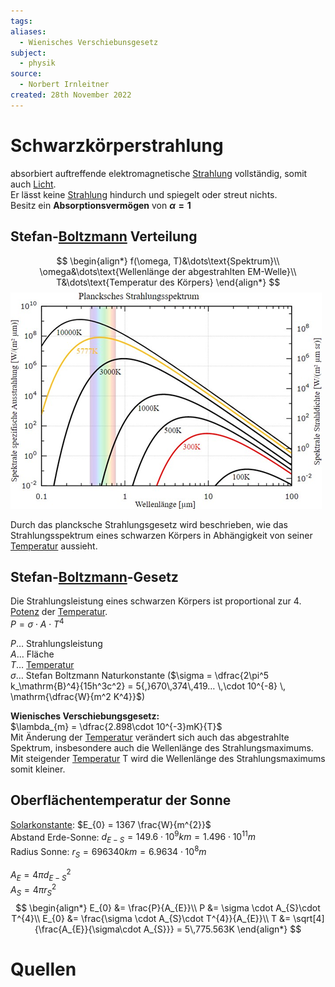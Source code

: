 ```yaml
---
tags: 
aliases:
  - Wienisches Verschiebunsgesetz
subject:
  - physik
source:
  - Norbert Irnleitner
created: 28th November 2022
---
```


# Schwarzkörperstrahlung

absorbiert auftreffende elektromagnetische [Strahlung](../Chemie/Radioaktivität.md) vollständig, somit auch [Licht](../Chemie/Spektralanalyse.md).  
Er lässt keine [Strahlung](../Chemie/Radioaktivität.md) hindurch und spiegelt oder streut nichts.  
Besitz ein **Absorptionsvermögen** von **$\alpha=1$**

## Stefan-[Boltzmann](Konstanten/Boltzmannkonstante.md) Verteilung

$$
\begin{align*}
f(\omega, T)&\dots\text{Spektrum}\\
\omega&\dots\text{Wellenlänge der abgestrahlten EM-Welle}\\
T&\dots\text{Temperatur des Körpers}
\end{align*}
$$
![planckStrahlungsspektrum](assets/planckStrahlungsspektrum.png)

Durch das plancksche Strahlungsgesetz wird beschrieben, wie das Strahlungsspektrum eines schwarzen Körpers in Abhängigkeit von seiner [Temperatur](Temperatur%20und%20Teilchenmodell.md) aussieht.

## Stefan-[Boltzmann](Konstanten/Boltzmannkonstante.md)-Gesetz

Die Strahlungsleistung eines schwarzen Körpers ist proportional zur 4. [Potenz](../Mathe/Potenzen.md) der [Temperatur](Temperatur%20und%20Teilchenmodell.md).  
$P=\sigma\cdot A\cdot T^{4}$ 

$P\dots$ Strahlungsleistung  
$A\dots$ Fläche  
$T\dots$ [Temperatur](Temperatur%20und%20Teilchenmodell.md)  
$\sigma\dots$ Stefan Boltzmann Naturkonstante ($\sigma = \dfrac{2\pi^5 k_\mathrm{B}^4}{15h^3c^2} = 5{,}670\,374\,419… \,\cdot 10^{-8} \, \mathrm{\dfrac{W}{m^2 K^4}}$)

**Wienisches Verschiebungsgesetz:**  
$\lambda_{m} = \dfrac{2.898\cdot 10^{-3}mK}{T}$  
Mit Änderung der [Temperatur](Temperatur%20und%20Teilchenmodell.md) verändert sich auch das abgestrahlte Spektrum, insbesondere auch die Wellenlänge des Strahlungsmaximums.  
Mit steigender [Temperatur](Temperatur%20und%20Teilchenmodell.md) T wird die Wellenlänge des Strahlungsmaximums somit kleiner.

## Oberflächentemperatur der Sonne

[Solarkonstante](https://de.wikipedia.org/wiki/Solarkonstante): $E_{0} = 1367 \frac{W}{m^{2}}$  
Abstand Erde-Sonne: $d_{E-S}=149.6\cdot 10^{9}km= 1.496\cdot 10^{11}m$  
Radius Sonne: $r_{S} = 696340km = 6.9634\cdot10^{8}m$

$A_{E} = 4\pi d_{E-S}^{2}$  
$A_{S}= 4\pi r_{S}^{2}$
$$
\begin{align*}
E_{0} &= \frac{P}{A_{E}}\\
P &= \sigma \cdot A_{S}\cdot T^{4}\\
E_{0} &= \frac{\sigma \cdot A_{S}\cdot T^{4}}{A_{E}}\\
T &= \sqrt[4]{\frac{A_{E}}{\sigma\cdot A_{S}}} = 5\,775.563K
\end{align*}
$$

# Quellen